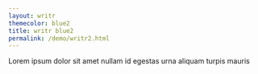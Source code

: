 ```yaml
---
layout: writr
themecolor: blue2
title: writr blue2
permalink: /demo/writr2.html
---
```


Lorem ipsum dolor sit amet nullam id egestas urna aliquam turpis mauris 

